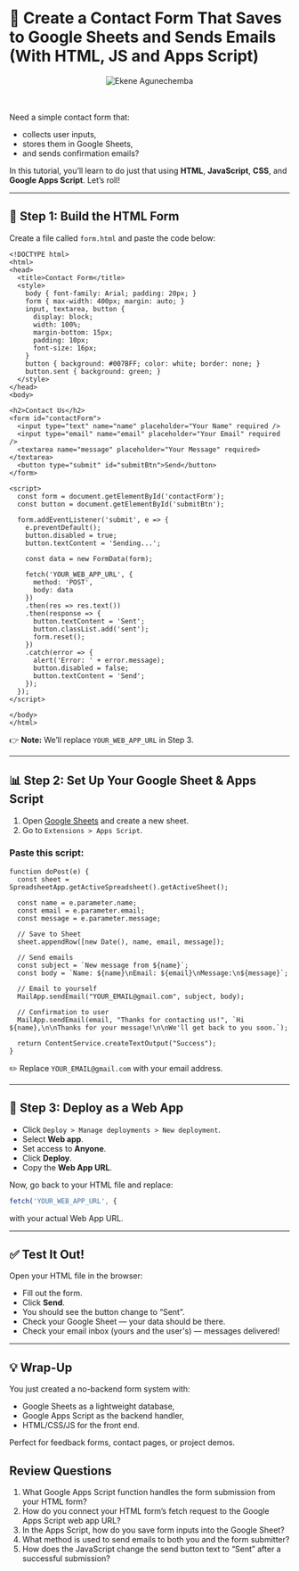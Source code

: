 # 🔧 Create a Contact Form That Saves to Google Sheets and Sends Emails (With HTML, JS and Apps Script)

<div style="text-align: center;">
  <img src="https://agunechembaekene.wordpress.com/wp-content/uploads/2025/05/screenshot-2025-05-22-14.52.53.png" alt="Ekene Agunechemba" />
</div>
<br><br>

Need a simple contact form that:

* collects user inputs,
* stores them in Google Sheets,
* and sends confirmation emails?

In this tutorial, you’ll learn to do just that using **HTML**, **JavaScript**, **CSS**, and **Google Apps Script**. Let’s roll!

---

## 🧾 Step 1: Build the HTML Form

Create a file called `form.html` and paste the code below:

```
<!DOCTYPE html>
<html>
<head>
  <title>Contact Form</title>
  <style>
    body { font-family: Arial; padding: 20px; }
    form { max-width: 400px; margin: auto; }
    input, textarea, button {
      display: block;
      width: 100%;
      margin-bottom: 15px;
      padding: 10px;
      font-size: 16px;
    }
    button { background: #007BFF; color: white; border: none; }
    button.sent { background: green; }
  </style>
</head>
<body>

<h2>Contact Us</h2>
<form id="contactForm">
  <input type="text" name="name" placeholder="Your Name" required />
  <input type="email" name="email" placeholder="Your Email" required />
  <textarea name="message" placeholder="Your Message" required></textarea>
  <button type="submit" id="submitBtn">Send</button>
</form>

<script>
  const form = document.getElementById('contactForm');
  const button = document.getElementById('submitBtn');

  form.addEventListener('submit', e => {
    e.preventDefault();
    button.disabled = true;
    button.textContent = 'Sending...';

    const data = new FormData(form);

    fetch('YOUR_WEB_APP_URL', {
      method: 'POST',
      body: data
    })
    .then(res => res.text())
    .then(response => {
      button.textContent = 'Sent';
      button.classList.add('sent');
      form.reset();
    })
    .catch(error => {
      alert('Error: ' + error.message);
      button.disabled = false;
      button.textContent = 'Send';
    });
  });
</script>

</body>
</html>
```

👉 **Note:** We’ll replace `YOUR_WEB_APP_URL` in Step 3.

---

## 📊 Step 2: Set Up Your Google Sheet & Apps Script

1. Open [Google Sheets](https://sheets.google.com/) and create a new sheet.
2. Go to `Extensions > Apps Script`.

### Paste this script:

```
function doPost(e) {
  const sheet = SpreadsheetApp.getActiveSpreadsheet().getActiveSheet();

  const name = e.parameter.name;
  const email = e.parameter.email;
  const message = e.parameter.message;

  // Save to Sheet
  sheet.appendRow([new Date(), name, email, message]);

  // Send emails
  const subject = `New message from ${name}`;
  const body = `Name: ${name}\nEmail: ${email}\nMessage:\n${message}`;

  // Email to yourself
  MailApp.sendEmail("YOUR_EMAIL@gmail.com", subject, body);

  // Confirmation to user
  MailApp.sendEmail(email, "Thanks for contacting us!", `Hi ${name},\n\nThanks for your message!\n\nWe'll get back to you soon.`);

  return ContentService.createTextOutput("Success");
}
```

✏️ Replace `YOUR_EMAIL@gmail.com` with your email address.

---

## 🚀 Step 3: Deploy as a Web App

* Click `Deploy > Manage deployments > New deployment`.
* Select **Web app**.
* Set access to **Anyone**.
* Click **Deploy**.
* Copy the **Web App URL**.

Now, go back to your HTML file and replace:

```js
fetch('YOUR_WEB_APP_URL', {
```

with your actual Web App URL.

---

## ✅ Test It Out!

Open your HTML file in the browser:

* Fill out the form.
* Click **Send**.
* You should see the button change to “Sent”.
* Check your Google Sheet — your data should be there.
* Check your email inbox (yours and the user's) — messages delivered!

---

## 💡 Wrap-Up

You just created a no-backend form system with:

* Google Sheets as a lightweight database,
* Google Apps Script as the backend handler,
* HTML/CSS/JS for the front end.

Perfect for feedback forms, contact pages, or project demos.

## Review Questions
1. What Google Apps Script function handles the form submission from your HTML form?
2. How do you connect your HTML form’s fetch request to the Google Apps Script web app URL?
3. In the Apps Script, how do you save form inputs into the Google Sheet?
4. What method is used to send emails to both you and the form submitter?
5. How does the JavaScript change the send button text to “Sent” after a successful submission?
